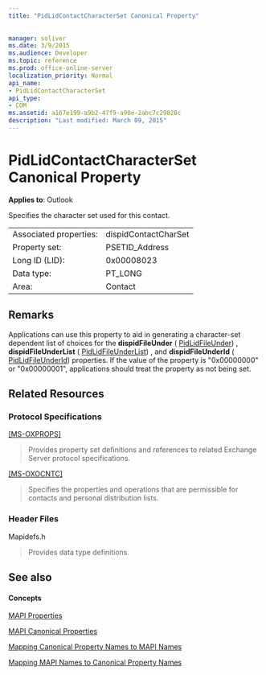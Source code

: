 ```yaml
---
title: "PidLidContactCharacterSet Canonical Property"
 
 
manager: soliver
ms.date: 3/9/2015
ms.audience: Developer
ms.topic: reference
ms.prod: office-online-server
localization_priority: Normal
api_name:
- PidLidContactCharacterSet
api_type:
- COM
ms.assetid: a167e199-a9b2-47f9-a90e-2abc7c29828c
description: "Last modified: March 09, 2015"
---
```


# PidLidContactCharacterSet Canonical Property

  
  
**Applies to**: Outlook 
  
Specifies the character set used for this contact.
  
|||
|:-----|:-----|
|Associated properties:  <br/> |dispidContactCharSet  <br/> |
|Property set:  <br/> |PSETID_Address  <br/> |
|Long ID (LID):  <br/> |0x00008023  <br/> |
|Data type:  <br/> |PT_LONG  <br/> |
|Area:  <br/> |Contact  <br/> |
   
## Remarks

Applications can use this property to aid in generating a character-set dependent list of choices for the **dispidFileUnder** ( [PidLidFileUnder](pidlidfileunder-canonical-property.md)) , **dispidFileUnderList** ( [PidLidFileUnderList](pidlidfileunderlist-canonical-property.md)) , and **dispidFileUnderId** ( [PidLidFileUnderId](pidlidfileunderid-canonical-property.md)) properties. If the value of the property is "0x00000000" or "0x00000001", applications should treat the property as not being set.
  
## Related Resources

### Protocol Specifications

[[MS-OXPROPS]](http://msdn.microsoft.com/library/f6ab1613-aefe-447d-a49c-18217230b148%28Office.15%29.aspx)
  
> Provides property set definitions and references to related Exchange Server protocol specifications.
    
[[MS-OXOCNTC]](http://msdn.microsoft.com/library/9b636532-9150-4836-9635-9c9b756c9ccf%28Office.15%29.aspx)
  
> Specifies the properties and operations that are permissible for contacts and personal distribution lists.
    
### Header Files

Mapidefs.h
  
> Provides data type definitions.
    
## See also

#### Concepts

[MAPI Properties](mapi-properties.md)
  
[MAPI Canonical Properties](mapi-canonical-properties.md)
  
[Mapping Canonical Property Names to MAPI Names](mapping-canonical-property-names-to-mapi-names.md)
  
[Mapping MAPI Names to Canonical Property Names](mapping-mapi-names-to-canonical-property-names.md)

